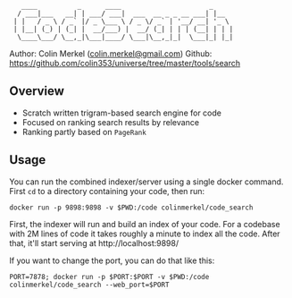 ```
   ____          _      ____                      _     
  / ___|___   __| | ___/ ___|  ___  __ _ _ __ ___| |__  
 | |   / _ \ / _` |/ _ \___ \ / _ \/ _` | '__/ __| '_ \ 
 | |__| (_) | (_| |  __/___) |  __/ (_| | | | (__| | | |
  \____\___/ \__,_|\___|____/ \___|\__,_|_|  \___|_| |_|
```

  Author:   Colin Merkel (colin.merkel@gmail.com)
  Github:   https://github.com/colin353/universe/tree/master/tools/search

## Overview

 - Scratch written trigram-based search engine for code
 - Focused on ranking search results by relevance
 - Ranking partly based on `PageRank`

## Usage

You can run the combined indexer/server using a single docker command. First
`cd` to a directory containing your code, then run:

```
docker run -p 9898:9898 -v $PWD:/code colinmerkel/code_search
```

First, the indexer will run and build an index of your code. For a codebase
with 2M lines of code it takes roughly a minute to index all the code. After that, it'll 
start serving at http://localhost:9898/

If you want to change the port, you can do that like this:

```
PORT=7878; docker run -p $PORT:$PORT -v $PWD:/code colinmerkel/code_search --web_port=$PORT
```
